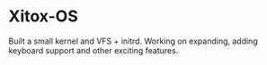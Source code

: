 Xitox-OS
================
Built a small kernel and VFS + initrd.
Working on expanding, adding keyboard support and other exciting features.
